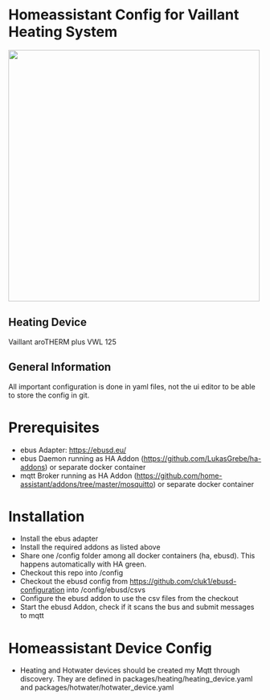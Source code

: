 # Homeassistant Config for Vaillant Heating System

<img src="https://energiewende-einfach-machen.net/wp-content/uploads/2024/05/ha-heatpump.png" width="500">

## Heating Device
Vaillant aroTHERM plus VWL 125

## General Information
All important configuration is done in yaml files, not the ui editor to be able to store the config in git.

# Prerequisites
* ebus Adapter: https://ebusd.eu/
* ebus Daemon running as HA Addon (https://github.com/LukasGrebe/ha-addons) or separate docker container
* mqtt Broker running as HA Addon (https://github.com/home-assistant/addons/tree/master/mosquitto) or separate docker container

# Installation
* Install the ebus adapter
* Install the required addons as listed above
* Share one /config folder among all docker containers (ha, ebusd). This happens automatically with HA green.
* Checkout this repo into /config
* Checkout the ebusd config from https://github.com/cluk1/ebusd-configuration into /config/ebusd/csvs
* Configure the ebusd addon to use the csv files from the checkout
* Start the ebusd Addon, check if it scans the bus and submit messages to mqtt

# Homeassistant Device Config
* Heating and Hotwater devices should be created my Mqtt through discovery. They are defined in packages/heating/heating_device.yaml and packages/hotwater/hotwater_device.yaml
